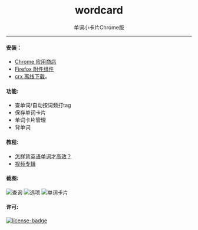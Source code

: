 <p align="center"></p>
<h1 align="center">wordcard</h1>
<p align="center">单词小卡片Chrome版</p>
<p align="center" style="display:none">
   <a href="https://github.com/solobat/wordcard/releases"><img src="https://img.shields.io/badge/lastest_version-2.2.5-blue.svg"></a>
   <a target="_blank" href="https://chrome.google.com/webstore/detail/oegblnjiajbfeegijlnblepdodmnddbk"><img src="https://img.shields.io/badge/download-_chrome_webstore-brightgreen.svg"></a>
   <a href="http://owsjc7iz3.bkt.clouddn.com/wordcard-2.2.5.crx"><img src="https://img.shields.io/badge/download-_crx-brightgreen.svg"></a>
</p>

***

#### 安装：
- [Chrome 应用商店](https://chrome.google.com/webstore/detail/oegblnjiajbfeegijlnblepdodmnddbk)
- [Firefox 附件组件](https://addons.mozilla.org/zh-CN/firefox/addon/%E5%8D%95%E8%AF%8D%E5%B0%8F%E5%8D%A1%E7%89%87-%E6%9F%A5%E8%AF%8D-%E6%94%B6%E9%9B%86-%E8%83%8C%E5%8D%95%E8%AF%8D/)
- [crx 离线下载](http://owsjc7iz3.bkt.clouddn.com/wordcard-2.2.5.crx)。

#### 功能:
+ 查单词/自动按词频打tag
+ 保存单词卡片
+ 单词卡片管理
+ 背单词


#### 教程:
+ [怎样背英语单词才高效？](https://www.zhihu.com/question/19580414/answer/265649640)
+ [视频专辑](http://v.youku.com/v_show/id_XMzE4MzczNzYyNA==.html?spm=a2hzp.8253876.0.0&f=51352320)


#### 截图:
![查询](http://owsjc7iz3.bkt.clouddn.com/command.png)
![选项](http://owsjc7iz3.bkt.clouddn.com/options.png)
![单词卡片](http://owsjc7iz3.bkt.clouddn.com/iframe.png)

#### 许可:
[![license-badge]][license-link]

<!-- Link -->
[version-badge]:    https://img.shields.io/badge/lastest_version-2.2.5-blue.svg
[version-link]:     https://github.com/solobat/wordcard
[chrome-badge]:     https://img.shields.io/badge/download-_chrome_webstore-brightgreen.svg
[chrome-link]:      https://chrome.google.com/webstore/detail/oegblnjiajbfeegijlnblepdodmnddbk
[offline-badge]:    https://img.shields.io/badge/download-_crx-brightgreen.svg
[offline-link]:     http://owsjc7iz3.bkt.clouddn.com/wordcard-2.2.5.crx
[license-badge]:    https://img.shields.io/github/license/mashape/apistatus.svg
[license-link]:     https://opensource.org/licenses/MIT
